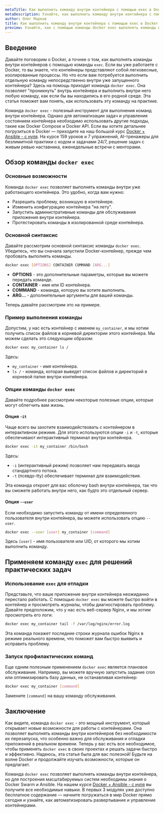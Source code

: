 ```yaml
---
metaTitle: Как выполнить команду внутри контейнера с помощью exec в Docker
metaDescription: Узнайте, как выполнить команду внутри контейнера с помощью команды docker exec- это практическое руководство познакомит вас с ее синтаксисом и примерами использования
author: Олег Марков
title: Как выполнить команду внутри контейнера с помощью exec в Docker
preview: Узнайте, как с помощью команды docker exec выполнять команды внутри контейнера- Примеры и пояснения помогут освоить этот инструмент быстро и эффективно
---
```


## Введение

Давайте поговорим о Docker, а точнее о том, как выполнять команды внутри контейнеров с помощью команды `exec`. Если вы уже работаете с Docker, то вы знаете, что контейнеры представляют собой легковесные, изолированные процессы. Но что если вам потребуется выполнить отдельную команду непосредственно внутри уже запущенного контейнера? Здесь на помощь приходит команда `docker exec`. Она позволяет "проникнуть" внутрь контейнера и выполнить внутри него любую команду, как если бы вы находились в его родной среде. Эта статья поможет вам понять, как использовать эту команду на практике.

Команда `docker exec` - полезный инструмент для выполнения команд внутри контейнера. Однако для автоматизации задач и управления состоянием контейнера необходимо использовать другие подходы, такие как Docker Compose и Docker API. Если вы хотите детальнее погрузиться в Docker — приходите на наш большой курс [Docker + Ansible - с нуля](https://purpleschool.ru/course/docker). На курсе 159 уроков и 7 упражнений, AI-тренажеры для безлимитной практики с кодом и задачами 24/7, решение задач с живым ревью наставника, еженедельные встречи с менторами. 

## Обзор команды `docker exec`

### Основные возможности

Команда `docker exec` позволяет выполнять команды внутри уже работающего контейнера. Это удобно, когда вам нужно:

- Разрешить проблему, возникшую в контейнере.
- Изменить конфигурацию контейнера "на лету".
- Запустить административные команды для обслуживания приложения внутри контейнера.
- Протестировать команды в изолированной среде контейнера.

### Основной синтаксис

Давайте рассмотрим основной синтаксис команды `docker exec`. Убедитесь, что вы сначала запустили Docker-контейнер, прежде чем пробовать выполнять команды.

```bash
docker exec [OPTIONS] CONTAINER COMMAND [ARG...]
```

- **OPTIONS** - это дополнительные параметры, которые вы можете передать команде.
- **CONTAINER** - имя или ID контейнера.
- **COMMAND** - команда, которую вы хотите выполнить.
- **ARG...** - дополнительные аргументы для вашей команды.

Теперь давайте рассмотрим это на примере.

### Пример выполнения команды

Допустим, у нас есть контейнер с именем `my_container`, и мы хотим получить список файлов в корневой директории этого контейнера. Мы можем сделать это следующим образом:

```bash
docker exec my_container ls /
```

Здесь:
- `my_container` - имя контейнера.
- `ls /` - команда, которая выведет список файлов и директорий в корневой папке внутри контейнера.

### Опции команды `docker exec`

Давайте подробнее рассмотрим некоторые полезные опции, которые могут облегчить вам жизнь.

#### Опция `-it`

Чаще всего вы захотите взаимодействовать с контейнером в интерактивном режиме. Для этого используются опции `-i` и `-t`, которые обеспечивают интерактивный терминал внутри контейнера.

```bash
docker exec -it my_container /bin/bash
```

Здесь:
- `-i` (интерактивный режим) позволяет нам передавать ввода стандартного потока.
- `-t` (псевдо-tty) обеспечивает терминал для взаимодействия.

Эта команда откроет для вас оболочку bash внутри контейнера, так что вы сможете работать внутри него, как будто это отдельный сервер.

#### Опция `--user`

Если необходимо запустить команду от имени определенного пользователя внутри контейнера, вы можете использовать опцию `--user`.

```bash
docker exec --user [user] my_container [command]
```

Здесь `[user]` - имя пользователя или UID, от которого мы хотим выполнить команду.

## Применяем команду `exec` для решений практических задач

### Использование `exec` для отладки

Представьте, что ваше приложение внутри контейнера неожиданно перестало работать. С помощью `docker exec` вы можете быстро войти в контейнер и просмотреть журналы, чтобы диагностировать проблему. Давайте предположим, что у нас есть веб-сервер Nginx, и мы хотим просмотреть его логи:

```bash
docker exec my_container tail -f /var/log/nginx/error.log
```

Эта команда покажет последние строки журнала ошибок Nginx в режиме реального времени, что поможет вам быстро выявить и исправить проблему.

### Запуск профилактических команд

Еще одним полезным применением `docker exec` является плановое обслуживание. Например, вы можете вручную запустить задание cron или оптимизировать базу данных, не останавливая контейнер:

```bash
docker exec my_container [command]
```

Замените `[command]` на вашу команду обслуживания.

## Заключение

Как видите, команда `docker exec` - это мощный инструмент, который открывает новые возможности для работы с контейнерами. Она позволяет выполнять команды внутри контейнеров без необходимости их перезапуска, что особенно важно для обслуживания и отладки приложений в реальном времени. Теперь у вас есть все необходимое, чтобы применять `docker exec` в своих проектах и решать задачи быстро и эффективно. Надеюсь, эта статья была для вас полезной! Будьте на волне Docker и продолжайте изучать возможности, которые он предлагает.

Команда `docker exec` позволяет выполнять команды внутри контейнера, но для построения масштабируемых систем необходимы знания о Docker Swarm и Ansible. На нашем курсе [Docker + Ansible - с нуля](https://purpleschool.ru/course/docker) вы получите все необходимые навыки. В первых 3 модулях уже доступно бесплатное содержание — начните погружаться в мир Docker прямо сегодня и узнайте, как автоматизировать развертывание и управление контейнерами.
